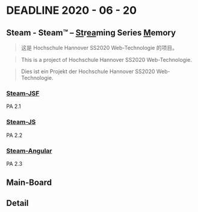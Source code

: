 # DEADLINE 2020 - 06 - 20
## Steam - Steam™ – <u>St</u>r<u>ea</u>ming Series <u>M</u>emory
> 这是 Hochschule Hannover SS2020 Web-Technologie 的项目。

> This is a project of Hochschule Hannover SS2020 Web-Technologie.

> Dies ist ein Projekt der Hochschule Hannover SS2020 Web-Technologie.

### [Steam-JSF](https://github.com/netbeifeng/steam/tree/master/steam-jsf)
PA 2.1 

### [Steam-JS](https://github.com/netbeifeng/steam/tree/master/steam-js)
PA 2.2

### [Steam-Angular](https://github.com/netbeifeng/steam/tree/master/steam-angular/src/app)
PA 2.3

## Main-Board


## Detail
